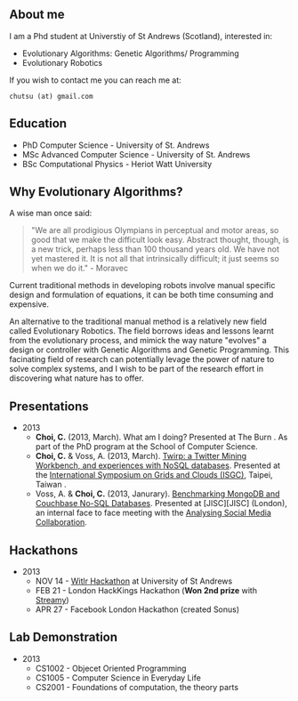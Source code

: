 ## About me
I am a Phd student at Universtiy of St Andrews (Scotland), interested in:

- Evolutionary Algorithms: Genetic Algorithms/ Programming
- Evolutionary Robotics

If you wish to contact me you can reach me at:

    chutsu (at) gmail.com


## Education
- PhD Computer Science - University of St. Andrews
- MSc Advanced Computer Science - University of St. Andrews
- BSc Computational Physics - Heriot Watt University


## Why Evolutionary Algorithms?
A wise man once said:

> "We are all prodigious Olympians in perceptual and motor areas, so good that
we make the difficult look easy.  Abstract thought, though, is a new trick,
perhaps less than 100 thousand years old. We have not yet mastered it. It is
not all that intrinsically difficult; it just seems so when we do it." -
Moravec

Current traditional methods in developing robots involve manual specific design
and formulation of equations, it can be both time consuming and expensive.

An alternative to the traditional manual method is a relatively new field
called Evolutionary Robotics. The field borrows ideas and lessons learnt from
the evolutionary process, and mimick the way nature "evolves" a design or
controller with Genetic Algorithms and Genetic Programming. This facinating
field of research can potentially levage the power of nature to solve complex
systems, and I wish to be part of the research effort in discovering what
nature has to offer.


## Presentations
- 2013
    - **Choi, C.** (2013, March). What am I doing? Presented at The Burn . As
      part of the PhD program at the School of Computer Science.
    - **Choi, C.** & Voss, A. (2013, March). [Twirp: a Twitter Mining
      Workbench, and experiences with NoSQL databases][twirp]. Presented at the
      [International Symposium on Grids and Clouds (ISGC)][ISGC], Taipei,
      Taiwan .
    - Voss, A. & **Choi, C.** (2013, Janurary). [Benchmarking MongoDB and
      Couchbase No-SQL Databases][dbench]. Presented at [JISC][JISC]
      (London), an internal face to face meeting with the [Analysing Social
      Media Collaboration][collab].


## Hackathons 
- 2013
    - NOV 14 - [Witlr Hackathon][witlr] at University of St Andrews
    - FEB 21 - London HackKings Hackathon (**Won 2nd prize** with
      [Streamy][streamy])
    - APR 27 - Facebook London Hackathon (created Sonus)


## Lab Demonstration

- 2013
    - CS1002 - Objecet Oriented Programming
    - CS1005 - Computer Science in Everyday Life
    - CS2001 - Foundations of computation, the theory parts


[st_andrews]: http://www.st-andrews.ac.uk

[twirp]: http://chutsu.github.com/presentations/isgc-2013
[ISGC]: http://event.twgrid.org/isgc2013/
[dbench]: http://chutsu.github.com/presentations/nosql_db-2013/nosql_db.pdf
[JSIC]: http://www.jisc.ac.uk/
[collab]: http://www.analyzingsocialmedia.org/

[witlr]: http://www.youtube.com/watch?v=EGiZCwXfVYM&t=0m37s
[streamy]: https://www.youtube.com/watch?v=JjMc1OaKEU0

